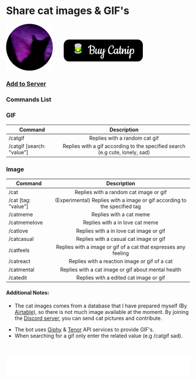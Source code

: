 
# Share cat images & GIF's

![](https://raw.githubusercontent.com/Kaosc/discord-cat-bot/master/assets/cat_128.png)<a href="https://www.buymeacoffee.com/kaosc" target="_blank"><img src="./assets/buy.png" alt="Buy Me A Coffee" style="height: 60px !important;width: 217px !important; margin-left: 30px; margin-bottom: 25px" ></a>
### [Add to Server](https://discord.com/api/oauth2/authorize?client_id=1052869011366477844&permissions=277025459200&scope=bot%20applications.commands) 

### Commands List

### GIF

| Command | Description |
| ------------- |:-------------:|
| /catgif                     | Replies with a random cat gif |
| /catgif [search: "value"]   | Replies with a gif according to the specified search (e.g cute, lonely, sad) |

### Image

| Command | Description |
| ------------- |:-------------:|
| /cat                | Replies with a random cat image or gif |
| /cat [tag: "value"] | (Experimental) Replies with a image or gif according to the specified tag |
| /catmeme            | Replies with a cat meme |
| /catmemelove        | Replies with a in love cat meme |
| /catlove            | Replies with a in love cat image or gif |
| /catcasual          | Replies with a casual cat image or gif |
| /catfeels           | Replies with a image or gif of a cat that expresses any feeling |
| /catreact           | Replies with a reaction image or gif of a cat |
| /catmental          | Replies with a cat image or gif about mental health |
| /catedit            | Replies with a edited cat image or gif |

#### Additional Notes:

+ The cat images comes from a database that I have prepared myself (By [Airtable](https://www.airtable.com/)), so there is not much image available at the moment. By joining the [Discord server](https://discord.gg/8ZRmukDVsa), you can send cat pictures and contribute.

* The bot uses [Giphy](https://giphy.com/) & [Tenor](https://tenor.com/) API services to provide GIF's.
* When searching for a gif only enter the related value (e.g /catgif sad).

</br>

![](./assets/giphymark.png)

